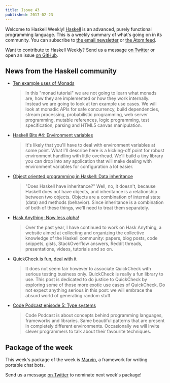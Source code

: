 ```yaml
---
title: Issue 43
published: 2017-02-23
---
```


Welcome to Haskell Weekly!
[Haskell](https://haskell-lang.org) is an advanced, purely functional programming language.
This is a weekly summary of what's going on in its community.
You can subscribe to [the email newsletter](https://news.us10.list-manage.com/subscribe?u=49a6a2e17b12be2c5c4dcb232&id=ffbbbbd930)
or [the Atom feed](/haskell-weekly.atom).

Want to contribute to Haskell Weekly?
Send us a message [on Twitter](https://twitter.com/haskellweekly)
or open an issue [on GitHub](https://github.com/haskellweekly/haskellweekly.github.io).

## News from the Haskell community

-   [Ten example uses of Monads](https://haskellexists.blogspot.de/2017/02/ten-example-uses-of-monads.html)

    > In this "monad tutorial" we are not going to learn what monads are, how they are implemented or how they work internally. Instead we are going to look at ten example use cases. We will look at monadic APIs for safe concurrency, build dependencies, stream processing, probabilistic programming, web server programming, mutable references, logic programming, test specification, parsing and HTML5 canvas manipulation.

-   [Haskell Bits #4: Environment variables](http://www.kovach.me/posts/2017-02-22-environment-variables.html)

    > It's likely that you'll have to deal with environment variables at some point. What I'll describe here is a kicking-off point for robust environment handling with little overhead. We'll build a tiny library you can drop into any application that will make dealing with environment variables for configuration a lot easier.

-   [Object oriented programming in Haskell: Data inheritance](http://www.parsonsmatt.org/2017/02/17/ooph_data_inheritance.html)

    > "Does Haskell have inheritance?" Well, no, it doesn't, because Haskell does not have objects, and inheritance is a relationship between two objects. Objects are a combination of internal state (data) and methods (behavior). Since inheritance is a combination of both of these things, we'll need to treat them separately.

-   [Hask Anything: Now less alpha!](https://np.reddit.com/r/haskell/comments/5vd4ag/hask_anything_now_less_alpha/)

    > Over the past year, I have continued to work on Hask Anything, a website aimed at collecting and organizing the collective knowledge of the Haskell community: papers, blog posts, code snippets, gists, StackOverflow answers, Reddit threads, presentations, videos, tutorials and so on.

-   [QuickCheck is fun, deal with it](https://deque.blog/2017/02/17/quickcheck-is-fun-deal-with-it/)

    > It does not seem fair however to associate QuickCheck with serious testing business only. QuickCheck is really a fun library to use. This post is dedicated to do justice to QuickCheck by exploring some of those more exotic use cases of QuickCheck. Do not expect anything serious in this post: we will embrace the absurd world of generating random stuff.

-   [Code Podcast episode 5: Type systems](http://codepodcast.com/s0e5.html)

    > Code Podcast is about concepts behind programming languages, frameworks and libraries. Same beautiful patterns that are present in completely different environments. Occasionally we will invite clever programmers to talk about their favourite techniques.

## Package of the week

This week's package of the week is [Marvin](https://hackage.haskell.org/package/marvin),
a framework for writing portable chat bots.

Send us a message [on Twitter](https://twitter.com/haskellweekly) to nominate next week's package!
